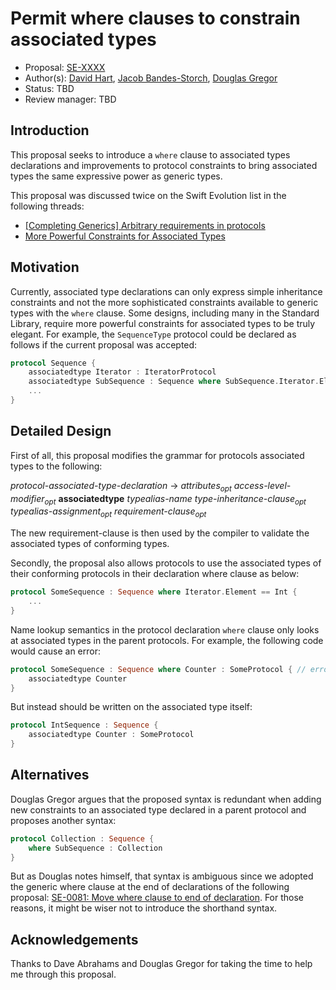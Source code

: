 # Permit where clauses to constrain associated types

* Proposal: [SE-XXXX](https://github.com/apple/swift-evolution/blob/master/proposals/XXXX-associated-types-constraints.md)
* Author(s): [David Hart](http://github.com/hartbit), [Jacob Bandes-Storch](jtbandes@gmail.com), [Douglas Gregor](dgregor@apple.com)
* Status: TBD
* Review manager: TBD

## Introduction

This proposal seeks to introduce a `where` clause to associated types
declarations and improvements to protocol constraints to bring associated types
the same expressive power as generic types.

This proposal was discussed twice on the Swift Evolution list in the following
threads:

- [[Completing Generics] Arbitrary requirements in protocols](http://thread.gmane.org/gmane.comp.lang.swift.evolution/14243)
- [More Powerful Constraints for Associated Types](http://thread.gmane.org/gmane.comp.lang.swift.evolution/15201)
 
## Motivation

Currently, associated type declarations can only express simple inheritance
constraints and not the more sophisticated constraints available to generic
types with the `where` clause. Some designs, including many in the Standard
Library, require more powerful constraints for associated types to be truly
elegant. For example, the `SequenceType` protocol could be declared as follows
if the current proposal was accepted:

```swift
protocol Sequence {
    associatedtype Iterator : IteratorProtocol
    associatedtype SubSequence : Sequence where SubSequence.Iterator.Element == Iterator.Element
    ...
}
```

## Detailed Design

First of all, this proposal modifies the grammar for protocols associated types
to the following:

*protocol-associated-type-declaration* →
	*attributes<sub>opt</sub>*
	*access-level-modifier<sub>opt</sub>*
	**associatedtype**
	*typealias-name*
	­*type-inheritance-clause­<sub>opt</sub>*
	*typealias-assignment­<sub>opt</sub>*
	*requirement-clause<sub>opt</sub>*

The new requirement-clause is then used by the compiler to validate the
associated types of conforming types.

Secondly, the proposal also allows protocols to use the associated types of
their conforming protocols in their declaration where clause as below:

```swift
protocol SomeSequence : Sequence where Iterator.Element == Int {
    ...
}
```

Name lookup semantics in the protocol declaration `where` clause only looks at
associated types in the parent protocols. For example, the following code would
cause an error:

```swift
protocol SomeSequence : Sequence where Counter : SomeProtocol { // error: Use of undefined associated type 'Counter'
    associatedtype Counter
}
```

But instead should be written on the associated type itself:

```swift
protocol IntSequence : Sequence {
    associatedtype Counter : SomeProtocol
}
```
 
## Alternatives

Douglas Gregor argues that the proposed syntax is redundant when adding new
constraints to an associated type declared in a parent protocol and proposes
another syntax: 

```swift
protocol Collection : Sequence {
    where SubSequence : Collection
}
```

But as Douglas notes himself, that syntax is ambiguous since we adopted the
generic where clause at the end of declarations of the following proposal:
[SE-0081: Move where clause to end of declaration](https://github.com/apple/swift-evolution/blob/master/proposals/0081-move-where-expression.md). For those reasons, it might be wiser not to introduce the shorthand syntax.
 
## Acknowledgements

Thanks to Dave Abrahams and Douglas Gregor for taking the time to help me
through this proposal.
